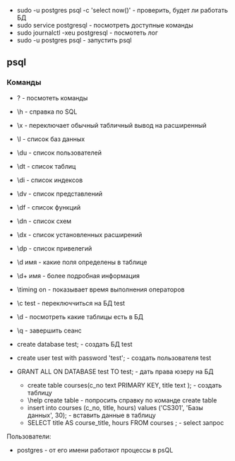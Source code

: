 - sudo -u postgres psql -c 'select now()' - проверить, будет ли работать БД
- sudo service postgresql - посмотреть доступные команды
- sudo journalctl -xeu postgresql - посмотеть лог
- sudo -u postgres psql - запустить psql

## psql
### Команды
- \? - посмотеть команды
- \h - справка по SQL
- \x - переключает обычный табличный вывод на расширенный
- \l - список баз данных
- \du - список пользователей
- \dt - список таблиц
- \di - список индексов
- \dv - список представлений
- \df - список функций
- \dn - список схем
- \dx - список установленных расширений
- \dp - список привелегий
- \d имя - какие поля определены в таблице
- \d+ имя - более подробная информация
- \timing on - показывает время выполнения операторов
- \c  test - переключчиться на БД test
- \d - посмотреть какие таблицы есть в БД
- \q - завершить сеанс
- create database test; - создать БД test
- create user test with password 'test'; - создать пользователя test
- GRANT ALL ON DATABASE test TO test; - дать права юзеру на БД

  - create table courses(c_no text PRIMARY KEY, title text ); - создать таблицу
  - \help create table - попросить справку по команде create table
  - insert into courses (c_no, title, hours) values ('CS301', 'Базы данных', 30); - вставить данные в таблицу
  - SELECT title AS course_title, hours FROM courses ; - select запрос
  


Пользователи:
- postgres - от его имени работают процессы в psQL